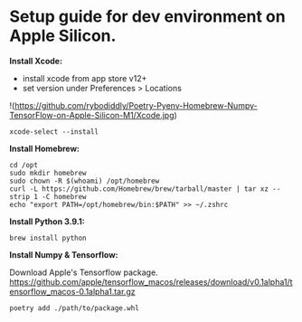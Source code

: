# Setup guide for dev environment on Apple Silicon.

__Install Xcode:__
- install xcode from app store v12+
- set version under Preferences > Locations

!(https://github.com/rybodiddly/Poetry-Pyenv-Homebrew-Numpy-TensorFlow-on-Apple-Silicon-M1/Xcode.jpg)

`xcode-select --install`

__Install Homebrew:__
```
cd /opt
sudo mkdir homebrew
sudo chown -R $(whoami) /opt/homebrew
curl -L https://github.com/Homebrew/brew/tarball/master | tar xz --strip 1 -C homebrew
echo "export PATH=/opt/homebrew/bin:$PATH" >> ~/.zshrc
```

__Install Python 3.9.1:__

`brew install python`


__Install Numpy & Tensorflow:__

Download Apple's Tensorflow package.
https://github.com/apple/tensorflow_macos/releases/download/v0.1alpha1/tensorflow_macos-0.1alpha1.tar.gz

`poetry add ./path/to/package.whl`

